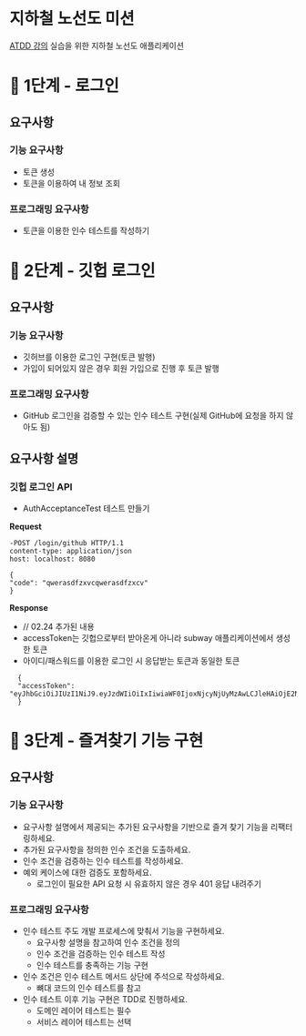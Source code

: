 # 지하철 노선도 미션

[ATDD 강의](https://edu.nextstep.camp/c/R89PYi5H) 실습을 위한 지하철 노선도 애플리케이션

# 🚀 1단계 - 로그인

## 요구사항

### 기능 요구사항

- 토큰 생성
- 토큰을 이용하여 내 정보 조회

### 프로그래밍 요구사항

- 토큰을 이용한 인수 테스트를 작성하기

# 🚀 2단계 - 깃헙 로그인

## 요구사항

### 기능 요구사항

- 깃허브를 이용한 로그인 구현(토큰 발행)
- 가입이 되어있지 않은 경우 회원 가입으로 진행 후 토큰 발행

### 프로그래밍 요구사항

- GitHub 로그인을 검증할 수 있는 인수 테스트 구현(실제 GitHub에 요청을 하지 않아도 됨)

## 요구사항 설명

### 깃헙 로그인 API

- AuthAcceptanceTest 테스트 만들기

**Request**

```http
-POST /login/github HTTP/1.1
content-type: application/json
host: localhost: 8080

{
"code": "qwerasdfzxvcqwerasdfzxcv"
}
```

**Response**

- // 02.24 추가된 내용
- accessToken는 깃헙으로부터 받아온게 아니라 subway 애플리케이션에서 생성한 토큰
- 아이디/패스워드를 이용한 로그인 시 응답받는 토큰과 동일한 토큰

```http
  {
  "accessToken": "eyJhbGciOiJIUzI1NiJ9.eyJzdWIiOiIxIiwiaWF0IjoxNjcyNjUyMzAwLCJleHAiOjE2NzI2NTU5MDAsInJvbGVzIjpbIlJPTEVfQURNSU4iLCJST0xFX0FETUlOIl19.uaUXk5GkqB6QE_qlZisk3RZ3fL74zDADqbJl6LoLkSc"
  }
```

# 🚀 3단계 - 즐겨찾기 기능 구현

## 요구사항

### 기능 요구사항

- 요구사항 설명에서 제공되는 추가된 요구사항을 기반으로 즐겨 찾기 기능을 리팩터링하세요.
- 추가된 요구사항을 정의한 인수 조건을 도출하세요.
- 인수 조건을 검증하는 인수 테스트를 작성하세요.
- 예외 케이스에 대한 검증도 포함하세요.
    - 로그인이 필요한 API 요청 시 유효하지 않은 경우 401 응답 내려주기

### 프로그래밍 요구사항

- 인수 테스트 주도 개발 프로세스에 맞춰서 기능을 구현하세요.
    - 요구사항 설명을 참고하여 인수 조건을 정의
    - 인수 조건을 검증하는 인수 테스트 작성
    - 인수 테스트를 충족하는 기능 구현
- 인수 조건은 인수 테스트 메서드 상단에 주석으로 작성하세요.
    - 뼈대 코드의 인수 테스트를 참고
- 인수 테스트 이후 기능 구현은 TDD로 진행하세요.
    - 도메인 레이어 테스트는 필수
    - 서비스 레이어 테스트는 선택

